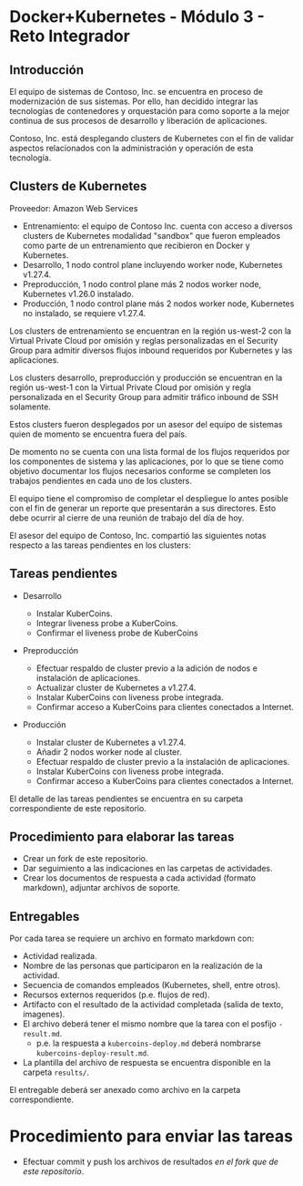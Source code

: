 # Docker+Kubernetes - Módulo 3 - Reto Integrador

## Introducción

El equipo de sistemas de Contoso, Inc. se encuentra en proceso de modernización de sus sistemas. Por ello, han decidido integrar las tecnologías de contenedores y orquestación para como soporte a la mejor continua de sus procesos de desarrollo y liberación de aplicaciones.

Contoso, Inc. está desplegando clusters de Kubernetes con el fin de validar aspectos relacionados con la administración y operación de esta tecnología.

## Clusters de Kubernetes

Proveedor: Amazon Web Services

- Entrenamiento: el equipo de Contoso Inc. cuenta con acceso a diversos clusters de Kubernetes modalidad "sandbox" que fueron empleados como parte de un entrenamiento que recibieron en Docker y Kubernetes.
- Desarrollo, 1 nodo control plane incluyendo worker node, Kubernetes v1.27.4.
- Preproducción, 1 nodo control plane más 2 nodos worker node, Kubernetes v1.26.0 instalado.
- Producción, 1 nodo control plane más 2 nodos worker node, Kubernetes no instalado, se requiere v1.27.4.

Los clusters de entrenamiento se encuentran en la región us-west-2 con la Virtual Private Cloud por omisión y reglas personalizadas en el Security Group para admitir diversos flujos inbound requeridos por Kubernetes y las aplicaciones.

Los clusters desarrollo, preproducción y producción se encuentran en la región us-west-1 con la Virtual Private Cloud por omisión y regla personalizada en el Security Group para admitir tráfico inbound de SSH solamente.

Estos clusters fueron desplegados por un asesor del equipo de sistemas quien de momento se encuentra fuera del país.

De momento no se cuenta con una lista formal de los flujos requeridos por los componentes de sistema y las aplicaciones, por lo que se tiene como objetivo documentar los flujos necesarios conforme se completen los trabajos pendientes en cada uno de los clusters.

El equipo tiene el compromiso de completar el despliegue lo antes posible con el fin de generar un reporte que presentarán a sus directores. Esto debe ocurrir al cierre de una reunión de trabajo del día de hoy.

El asesor del equipo de Contoso, Inc. compartió las siguientes notas respecto a las tareas pendientes en los clusters:

## Tareas pendientes

- Desarrollo
  - Instalar KuberCoins.
  - Integrar liveness probe a KuberCoins.
  - Confirmar el liveness probe de KuberCoins

- Preproducción
  - Efectuar respaldo de cluster previo a la adición de nodos e instalación de aplicaciones.
  - Actualizar cluster de Kubernetes a v1.27.4.
  - Instalar KuberCoins con liveness probe integrada.
  - Confirmar acceso a KuberCoins para clientes conectados a Internet.

- Producción
  - Instalar cluster de Kubernetes a v1.27.4.
  - Añadir 2 nodos worker node al cluster.
  - Efectuar respaldo de cluster previo a la instalación de aplicaciones.
  - Instalar KuberCoins con liveness probe integrada.
  - Confirmar acceso a KuberCoins para clientes conectados a Internet.

El detalle de las tareas pendientes se encuentra en su carpeta correspondiente de este repositorio.

## Procedimiento para elaborar las tareas
- Crear un fork de este repositorio.
- Dar seguimiento a las indicaciones en las carpetas de actividades.
- Crear los documentos de respuesta a cada actividad (formato markdown), adjuntar archivos de soporte.

## Entregables
Por cada tarea se requiere un archivo en formato markdown con:
- Actividad realizada.
- Nombre de las personas que participaron en la realización de la actividad.
- Secuencia de comandos empleados (Kubernetes, shell, entre otros).
- Recursos externos requeridos (p.e. flujos de red).
- Artifacto con el resultado de la actividad completada (salida de texto, imagenes).
- El archivo deberá tener el mismo nombre que la tarea con el posfijo `-result.md`. 
  - p.e. la respuesta a `kubercoins-deploy.md` deberá nombrarse `kubercoins-deploy-result.md`.
- La plantilla del archivo de respuesta se encuentra disponible en la carpeta `results/`.

El entregable deberá ser anexado como archivo en la carpeta correspondiente.

# Procedimiento para enviar las tareas
- Efectuar commit y push los archivos de resultados *en el fork que de este repositorio*.